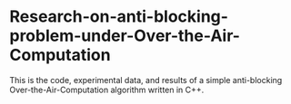 # Research-on-anti-blocking-problem-under-Over-the-Air-Computation
This is the code, experimental data, and results of a simple anti-blocking Over-the-Air-Computation algorithm written in C++.
